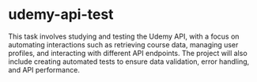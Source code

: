 # udemy-api-test

This task involves studying and testing the Udemy API, with a focus on automating interactions such as retrieving course data, managing user profiles, and interacting with different API endpoints. The project will also include creating automated tests to ensure data validation, error handling, and API performance.
